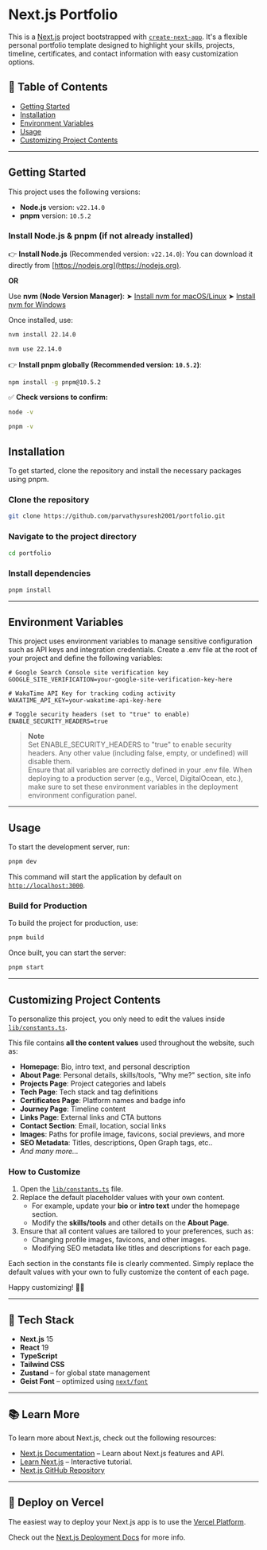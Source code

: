 # Next.js Portfolio

This is a [Next.js](https://nextjs.org) project bootstrapped with [`create-next-app`](https://nextjs.org/docs/app/api-reference/cli/create-next-app). It's a flexible personal portfolio template designed to highlight your skills, projects, timeline, certificates, and contact information with easy customization options.

## 📑 Table of Contents

- [Getting Started](#getting-started)
- [Installation](#installation)
- [Environment Variables](#environment-variables)
- [Usage](#usage)
- [Customizing Project Contents](#customizing-project-contents)

---

## Getting Started

This project uses the following versions:

- **Node.js** version: `v22.14.0`
- **pnpm** version: `10.5.2`

### Install Node.js & pnpm (if not already installed)

👉 **Install Node.js** (Recommended version: `v22.14.0`):
You can download it directly from [https://nodejs.org](https://nodejs.org).

**OR**

Use **nvm (Node Version Manager)**:
➤ [Install nvm for macOS/Linux](https://github.com/nvm-sh/nvm)
➤ [Install nvm for Windows](https://github.com/coreybutler/nvm-windows)

Once installed, use:

```bash
nvm install 22.14.0
```

```bash
nvm use 22.14.0
```

👉 **Install pnpm globally (Recommended version: `10.5.2`)**:

```bash
npm install -g pnpm@10.5.2
```

✅ **Check versions to confirm:**

```bash
node -v
```

```bash
pnpm -v
```

## Installation

To get started, clone the repository and install the necessary packages using pnpm.

### Clone the repository

```bash
git clone https://github.com/parvathysuresh2001/portfolio.git
```

### Navigate to the project directory

```bash
cd portfolio
```

### Install dependencies

```bash
pnpm install
```

---

## Environment Variables

This project uses environment variables to manage sensitive configuration such as API keys and integration credentials. Create a .env file at the root of your project and define the following variables:

```plaintext
# Google Search Console site verification key
GOOGLE_SITE_VERIFICATION=your-google-site-verification-key-here

# WakaTime API Key for tracking coding activity
WAKATIME_API_KEY=your-wakatime-api-key-here

# Toggle security headers (set to "true" to enable)
ENABLE_SECURITY_HEADERS=true
```

> **Note**  
> Set ENABLE_SECURITY_HEADERS to "true" to enable security headers. Any other value (including false, empty, or undefined) will disable them.  
> Ensure that all variables are correctly defined in your .env file. When deploying to a production server (e.g., Vercel, DigitalOcean, etc.), make sure to set these environment variables in the deployment environment configuration panel.

---

## Usage

To start the development server, run:

```bash
pnpm dev
```

This command will start the application by default on [`http://localhost:3000`](http://localhost:3000).

### Build for Production

To build the project for production, use:

```bash
pnpm build
```

Once built, you can start the server:

```bash
pnpm start
```

---

## Customizing Project Contents

To personalize this project, you only need to edit the values inside [`lib/constants.ts`](./lib/constants.ts).

This file contains **all the content values** used throughout the website, such as:

- **Homepage**: Bio, intro text, and personal description
- **About Page**: Personal details, skills/tools, "Why me?" section, site info
- **Projects Page**: Project categories and labels
- **Tech Page**: Tech stack and tag definitions
- **Certificates Page**: Platform names and badge info
- **Journey Page**: Timeline content
- **Links Page**: External links and CTA buttons
- **Contact Section**: Email, location, social links
- **Images**: Paths for profile image, favicons, social previews, and more
- **SEO Metadata**: Titles, descriptions, Open Graph tags, etc..
- _And many more..._

### How to Customize

1. Open the [`lib/constants.ts`](./lib/constants.ts) file.
2. Replace the default placeholder values with your own content.
   - For example, update your **bio** or **intro text** under the homepage section.
   - Modify the **skills/tools** and other details on the **About Page**.
3. Ensure that all content values are tailored to your preferences, such as:
   - Changing profile images, favicons, and other images.
   - Modifying SEO metadata like titles and descriptions for each page.

Each section in the constants file is clearly commented. Simply replace the default values with your own to fully customize the content of each page.

Happy customizing! 🎨✨

---

## 🧰 Tech Stack

- **Next.js** 15
- **React** 19
- **TypeScript**
- **Tailwind CSS**
- **Zustand** – for global state management
- **Geist Font** – optimized using [`next/font`](https://nextjs.org/docs/app/building-your-application/optimizing/fonts)

---

## 📚 Learn More

To learn more about Next.js, check out the following resources:

- [Next.js Documentation](https://nextjs.org/docs) – Learn about Next.js features and API.
- [Learn Next.js](https://nextjs.org/learn) – Interactive tutorial.
- [Next.js GitHub Repository](https://github.com/vercel/next.js)

---

## 🚀 Deploy on Vercel

The easiest way to deploy your Next.js app is to use the [Vercel Platform](https://vercel.com/new?filter=next.js).

Check out the [Next.js Deployment Docs](https://nextjs.org/docs/app/building-your-application/deploying) for more info.
